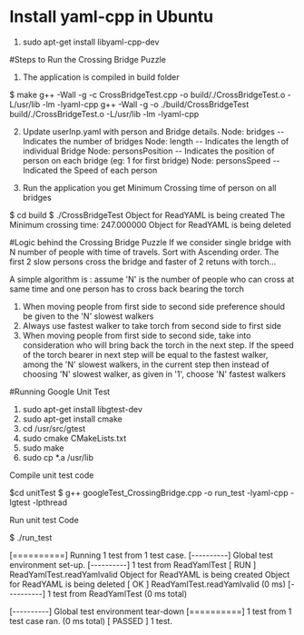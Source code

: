# Install yaml-cpp in Ubuntu
1) sudo apt-get install libyaml-cpp-dev


#Steps to Run the Crossing Bridge Puzzle

1) The application is compiled in build folder

  $ make
    g++ -Wall -g  -c CrossBridgeTest.cpp -o build/./CrossBridgeTest.o -L/usr/lib -lm -lyaml-cpp
    g++ -Wall -g -o ./build/CrossBridgeTest build/./CrossBridgeTest.o -L/usr/lib -lm -lyaml-cpp

2) Update userInp.yaml with person and Bridge details.
   Node: bridges              -- Indicates the number of bridges
   Node: length               -- Indicates the length of individual Bridge
   Node: personsPosition      -- Indicates the position of person on each bridge (eg: 1 for first bridge)
   Node: personsSpeed         -- Indicated the Speed of each person

3) Run the application you get Minimum Crossing time of person on all bridges
 
  $ cd build
  $ ./CrossBridgeTest 
    Object for ReadYAML is being created
    The Minimum crossing time: 247.000000
    Object for ReadYAML is being deleted




#Logic behind the Crossing Bridge Puzzle
If we consider single bridge with N number of people with time of travels. Sort with Ascending order.
The first 2 slow persons cross the bridge and faster of 2 retuns with torch...

A simple algorithm is : assume 'N' is the number of people who can cross at same time and one person has to cross back bearing the torch

1) When moving people from first side to second side preference should be given to the 'N' slowest walkers
2) Always use fastest walker to take torch from second side to first side
3) When moving people from first side to second side, take into consideration who will bring back the torch in the next step. If the speed of the torch bearer in next step will be equal to the fastest walker, among the 'N' slowest walkers, in the current step then instead of choosing 'N' slowest walker, as given in '1', choose 'N' fastest walkers
 

#Running Google Unit Test

1) sudo apt-get install libgtest-dev
2) sudo apt-get install cmake
3) cd /usr/src/gtest
4) sudo cmake CMakeLists.txt
5) sudo make
6) sudo cp *.a /usr/lib

Compile unit test code

   $cd unitTest
   $ g++ googleTest_CrossingBridge.cpp -o run_test -lyaml-cpp -lgtest -lpthread

Run unit test Code

   $ ./run_test 

[==========] Running 1 test from 1 test case.
[----------] Global test environment set-up.
[----------] 1 test from ReadYamlTest
[ RUN      ] ReadYamlTest.readYamlvalid
Object for ReadYAML is being created
Object for ReadYAML is being deleted
[       OK ] ReadYamlTest.readYamlvalid (0 ms)
[----------] 1 test from ReadYamlTest (0 ms total)

[----------] Global test environment tear-down
[==========] 1 test from 1 test case ran. (0 ms total)
[  PASSED  ] 1 test.

   

